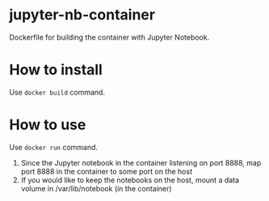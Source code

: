 # jupyter-nb-container

Dockerfile for building the container with Jupyter Notebook.

# How to install

Use `docker build` command.

# How to use

Use `docker run` command.

1. Since the Jupyter notebook in the container listening on port 8888, map port 8888 in the container to some port on the host
2. If you would like to keep the notebooks on the host, mount a data volume in /var/lib/notebook (in the container)
